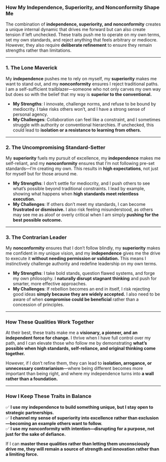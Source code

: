 ### **How My Independence, Superiority, and Nonconformity Shape Me**  

The combination of **independence, superiority, and nonconformity** creates a unique internal dynamic that drives me forward but can also create tension if left unchecked. These traits push me to operate on my own terms, set my own standards, and reject anything that feels arbitrary or mediocre. However, they also require **deliberate refinement** to ensure they remain strengths rather than limitations.  

---

### **1. The Lone Maverick**  
My **independence** pushes me to rely on myself, my **superiority** makes me want to stand out, and my **nonconformity** ensures I reject traditional paths. I am a self-sufficient trailblazer—someone who not only carves my own way but does so with the belief that my way is **superior to the conventional.**  

- **My Strengths**: I innovate, challenge norms, and refuse to be bound by mediocrity. I take risks others won’t, and I have a strong sense of personal agency.  
- **My Challenges**: Collaboration can feel like a constraint, and I sometimes struggle with authority or conventional hierarchies. If unchecked, this could lead to **isolation or a resistance to learning from others.**  

---

### **2. The Uncompromising Standard-Setter**  
My **superiority** fuels my pursuit of excellence, my **independence** makes me self-reliant, and my **nonconformity** ensures that I’m not following pre-set standards—I’m creating my own. This results in **high expectations**, not just for myself but for those around me.  

- **My Strengths**: I don’t settle for mediocrity, and I push others to see what’s possible beyond traditional constraints. I lead by example, showing what happens when **high standards meet relentless execution.**  
- **My Challenges**: If others don’t meet my standards, I can become **frustrated or dismissive.** I also risk feeling misunderstood, as others may see me as aloof or overly critical when I am simply **pushing for the best possible outcome.**  

---

### **3. The Contrarian Leader**  
My **nonconformity** ensures that I don’t follow blindly, my **superiority** makes me confident in my unique vision, and my **independence** gives me the drive to execute it **without needing permission or validation.** This means I instinctively challenge authority and redefine leadership on my own terms.  

- **My Strengths**: I take bold stands, question flawed systems, and forge my own philosophy. I **naturally disrupt stagnant thinking** and push for smarter, more effective approaches.  
- **My Challenges**: If rebellion becomes an end in itself, I risk rejecting good ideas **simply because they are widely accepted.** I also need to be aware of when **compromise could be beneficial** rather than a concession of principles.  

---

### **How These Qualities Work Together**  
At their best, these traits make me a **visionary, a pioneer, and an independent force for change.** I thrive when I have full control over my path, and I can elevate those who follow me by demonstrating **what’s possible when high standards, self-reliance, and original thinking come together.**  

However, if I don’t refine them, they can lead to **isolation, arrogance, or unnecessary contrarianism**—where being different becomes more important than being right, and where my independence turns into **a wall rather than a foundation.**  

---

### **How I Keep These Traits in Balance**  
✅ **I use my independence to build something unique, but I stay open to strategic partnerships.**  
✅ **I channel my sense of superiority into excellence rather than exclusion—becoming an example others want to follow.**  
✅ **I use my nonconformity with intention—disrupting for a purpose, not just for the sake of defiance.**  

If I can **master these qualities rather than letting them unconsciously drive me, they will remain a source of strength and innovation rather than a limiting force.**